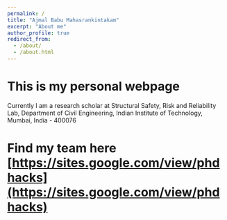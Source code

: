 ```yaml
---
permalink: /
title: "Ajmal Babu Mahasrankintakam"
excerpt: "About me"
author_profile: true
redirect_from: 
  - /about/
  - /about.html
---
```


# This is my personal webpage
Currently I am a research scholar at 
Structural Safety, Risk and Reliability Lab,
Department of Civil Engineering,
Indian Institute of Technology, 
Mumbai, India - 400076

# Find my team here [https://sites.google.com/view/phdhacks](https://sites.google.com/view/phdhacks)
